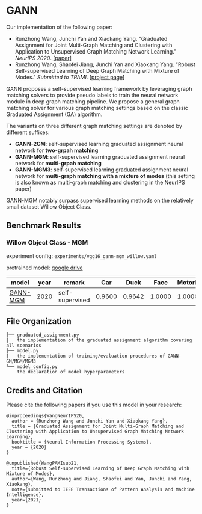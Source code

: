 # GANN

Our implementation of the following paper:
  * Runzhong Wang, Junchi Yan and Xiaokang Yang. "Graduated Assignment for Joint Multi-Graph Matching and Clustering with Application to Unsupervised Graph Matching Network Learning." _NeurIPS 2020_.
    [[paper]](https://papers.nips.cc/paper/2020/hash/e6384711491713d29bc63fc5eeb5ba4f-Abstract.html)
  * Runzhong Wang, Shaofei Jiang, Junchi Yan and Xiaokang Yang. "Robust Self-supervised Learning of Deep Graph Matching with Mixture of Modes." _Submitted to TPAMI_. 
    [[project page]](https://thinklab.sjtu.edu.cn/project/GANN-GM/index.html)

GANN proposes a self-supervised learning framework by leveraging graph matching solvers to provide pseudo labels to train the neural network module in deep graph matching pipeline. We propose a general graph matching solver for various graph matching settings based on the classic Graduated Assignment (GA) algorithm.

The variants on three different graph matching settings are denoted by different suffixes:
* **GANN-2GM**: self-supervised learning graduated assignment neural network for **two-grpah matching**
* **GANN-MGM**: self-supervised learning graduated assignment neural network for **multi-grpah matching**
* **GANN-MGM3**: self-supervised learning graduated assignment neural network for **multi-graph matching with a mixture of modes** (this setting is also known as multi-graph matching and clustering in the NeurIPS paper)

GANN-MGM notably surpass supervised learning methods on the relatively small dataset Willow Object Class.

## Benchmark Results
### Willow Object Class - MGM

experiment config: ``experiments/vgg16_gann-mgm_willow.yaml``

pretrained model: [google drive](https://drive.google.com/file/d/15Sg6mi9nrpsD4MAjp8b138-t-17VbYsw/view?usp=sharing)

| model                    | year | remark          | Car    | Duck   | Face   | Motorbike | Winebottle | mean   |
| ------------------------ | ---- | --------------- | ------ | ------ | ------ | --------- | ---------- | ------ |
| [GANN-MGM](https://thinkmatch.readthedocs.io/en/latest/guide/models.html#gann) | 2020 | self-supervised | 0.9600 | 0.9642 | 1.0000 | 1.0000    | 0.9879     | 0.9906 |

## File Organization
```
├── graduated_assignment.py
|   the implementation of the graduated assignment algorithm covering all scenarios
├── model.py
|   the implementation of training/evaluation procedures of GANN-GM/MGM/MGM3
└── model_config.py
    the declaration of model hyperparameters
```

## Credits and Citation

Please cite the following papers if you use this model in your research:
```
@inproceedings{WangNeurIPS20,
  author = {Runzhong Wang and Junchi Yan and Xiaokang Yang},
  title = {Graduated Assignment for Joint Multi-Graph Matching and Clustering with Application to Unsupervised Graph Matching Network Learning},
  booktitle = {Neural Information Processing Systems},
  year = {2020}
}

@unpublished{WangPAMIsub21,
  title={Robust Self-supervised Learning of Deep Graph Matching with Mixture of Modes},
  author={Wang, Runzhong and Jiang, Shaofei and Yan, Junchi and Yang, Xiaokang},
  note={submitted to IEEE Transactions of Pattern Analysis and Machine Intelligence},
  year={2021}
}
```
